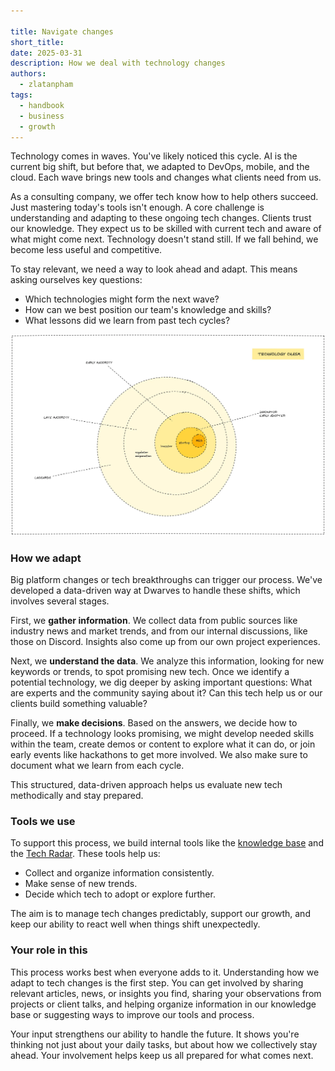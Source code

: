 ```yaml
---

title: Navigate changes
short_title:
date: 2025-03-31
description: How we deal with technology changes
authors:
  - zlatanpham
tags:
  - handbook
  - business
  - growth
---
```


Technology comes in waves. You've likely noticed this cycle. AI is the current big shift, but before that, we adapted to DevOps, mobile, and the cloud. Each wave brings new tools and changes what clients need from us.

As a consulting company, we offer tech know how to help others succeed. Just mastering today's tools isn't enough. A core challenge is understanding and adapting to these ongoing tech changes. Clients trust our knowledge. They expect us to be skilled with current tech and aware of what might come next. Technology doesn't stand still. If we fall behind, we become less useful and competitive.

To stay relevant, we need a way to look ahead and adapt. This means asking ourselves key questions:

- Which technologies might form the next wave?
- How can we best position our team's knowledge and skills?
- What lessons did we learn from past tech cycles?

![The chasm](assets/the-chasm.webp)

### How we adapt

Big platform changes or tech breakthroughs can trigger our process. We've developed a data-driven way at Dwarves to handle these shifts, which involves several stages.

First, we **gather information**. We collect data from public sources like industry news and market trends, and from our internal discussions, like those on Discord. Insights also come up from our own project experiences.

Next, we **understand the data**. We analyze this information, looking for new keywords or trends, to spot promising new tech. Once we identify a potential technology, we dig deeper by asking important questions: What are experts and the community saying about it? Can this tech help us or our clients build something valuable?

Finally, we **make decisions**. Based on the answers, we decide how to proceed. If a technology looks promising, we might develop needed skills within the team, create demos or content to explore what it can do, or join early events like hackathons to get more involved. We also make sure to document what we learn from each cycle.

This structured, data-driven approach helps us evaluate new tech methodically and stay prepared.

### Tools we use

To support this process, we build internal tools like the [knowledge base](knowledge-base.md) and the [Tech Radar](community/radar.md). These tools help us:

- Collect and organize information consistently.
- Make sense of new trends.
- Decide which tech to adopt or explore further.

The aim is to manage tech changes predictably, support our growth, and keep our ability to react well when things shift unexpectedly.

### Your role in this

This process works best when everyone adds to it. Understanding how we adapt to tech changes is the first step. You can get involved by sharing relevant articles, news, or insights you find, sharing your observations from projects or client talks, and helping organize information in our knowledge base or suggesting ways to improve our tools and process.

Your input strengthens our ability to handle the future. It shows you're thinking not just about your daily tasks, but about how we collectively stay ahead. Your involvement helps keep us all prepared for what comes next.
